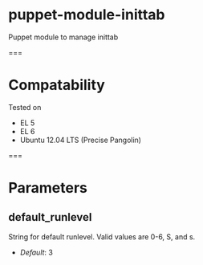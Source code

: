 puppet-module-inittab
=====================

Puppet module to manage inittab

===

# Compatability #

Tested on

* EL 5
* EL 6
* Ubuntu 12.04 LTS (Precise Pangolin)

===

# Parameters #
default_runlevel
----------------
String for default runlevel. Valid values are 0-6, S, and s.

- *Default*: 3

